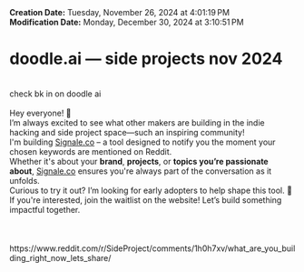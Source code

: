 <div><b>Creation Date:</b> Tuesday, November 26, 2024 at 4:01:19 PM<br></div>
<div><b>Modification Date:</b> Monday, December 30, 2024 at 3:10:51 PM<br></div>
<div><h1>doodle.ai — side projects nov 2024</h1></div>
<div><br></div>
<div>check bk in on doodle ai </div>
<div><br></div>
<div>Hey everyone! 👋<br></div>
<div>I’m always excited to see what other makers are building in the indie hacking and side project space—such an inspiring community!</div>
<div>I'm building <u>Signale.co</u> – a tool designed to notify you the moment your chosen keywords are mentioned on Reddit.</div>
<div>Whether it's about your <b>brand</b>, <b>projects</b>, or <b>topics you’re passionate about</b>, <u>Signale.co</u> ensures you're always part of the conversation as it unfolds.</div>
<div>Curious to try it out? I’m looking for early adopters to help shape this tool. 🚀<br></div>
<div>If you're interested, join the waitlist on the website! Let’s build something impactful together.</div>
<div><br></div>
<div><br></div>
<div><br></div>
<div>https://www.reddit.com/r/SideProject/comments/1h0h7xv/what_are_you_building_right_now_lets_share/<br></div>

